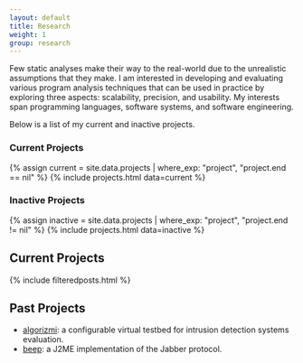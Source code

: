 ```yaml
---
layout: default
title: Research
weight: 1
group: research
---
```


Few static analyses make their way to the real-world due to the unrealistic assumptions that they make. I am interested in developing and evaluating various program analysis techniques that can be used in practice by exploring three aspects: scalability, precision, and usability. My interests span programming languages, software systems, and software engineering.

Below is a list of my current and inactive projects.

### Current Projects
{% assign current = site.data.projects | where_exp: "project", "project.end == nil" %}
{% include projects.html data=current %}

### Inactive Projects
{% assign inactive = site.data.projects | where_exp: "project", "project.end != nil" %}
{% include projects.html data=inactive %}


## Current Projects ##
{% include filteredposts.html %}

## Past Projects ##

* <a href="http://sourceforge.net/projects/algorizmi/" target="_blank">algorizmi</a>: a configurable virtual testbed for intrusion detection systems evaluation.
* <a href="http://sourceforge.net/projects/beep/" target="_blank">beep</a>: a J2ME implementation of the Jabber protocol.
